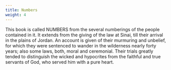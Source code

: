 ```yaml
---
title: Numbers
weight: 4
---
```


This book is called NUMBERS from the several numberings of the people contained in it. It extends from the giving of the law at Sinai, till their arrival in the plains of Jordan. An account is given of their murmuring and unbelief, for which they were sentenced to wander in the wilderness nearly forty years; also some laws, both, moral and ceremonial. Their trials greatly tended to distinguish the wicked and hypocrites from the faithful and true servants of God, who served him with a pure heart.
